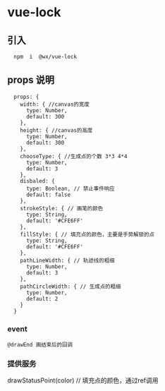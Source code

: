 # vue-lock

## 引入

```
  npm  i  @wx/vue-lock
```

## props 说明

```
  props: {
    width: { //canvas的宽度
      type: Number,
      default: 300
    },
    height: { //canvas的高度
      type: Number,
      default: 300
    },
    chooseType: { //生成点的个数 3*3 4*4
      type: Number,
      default: 3
    },
    disbaled: {
      type: Boolean, // 禁止事件响应
      default: false
    },
    strokeStyle: { // 画笔的颜色
      type: String,
      default: '#CFE6FF'
    },
    fillStyle: { // 填充点的颜色，主要是手势解锁的点
      type: String,
      default: '#CFE6FF'
    },
    pathLineWidth: { // 轨迹线的粗细
      type: Number,
      default: 3
    },
    pathCircleWidth: { // 生成点的粗细
      type: Number,
      default: 2
    }
  }
```

### event

```
@drawEnd 画结束后的回调
```


### 提供服务

drawStatusPoint(color) // 填充点的颜色，通过ref调用 
